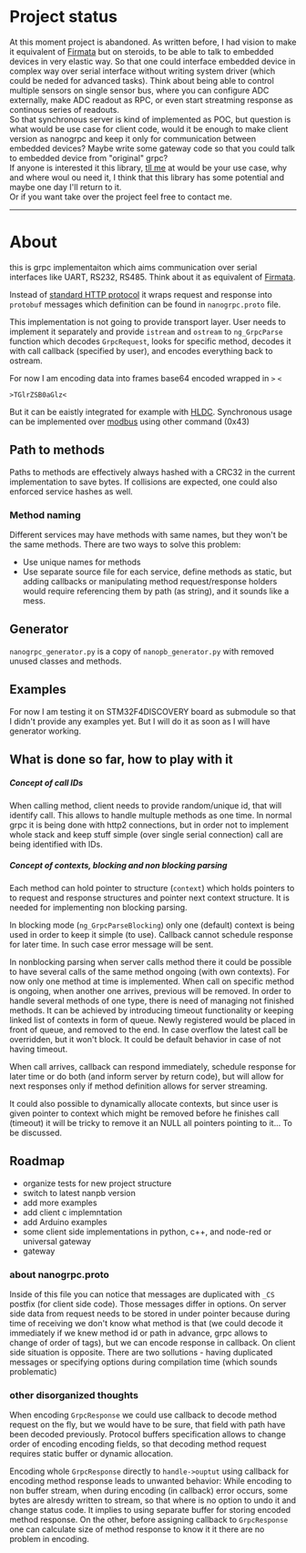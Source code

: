 # Project status
At this moment project is abandoned. As written before, I had vision to make it equivalent
of [Firmata](https://www.arduino.cc/en/Reference/Firmata) but on steroids, to be able to talk
to embedded devices in very elastic way. So that one could interface embedded device
in complex way over serial interface without writing system driver (which could be neded
for advanced tasks). Think about being able to control multiple sensors on single sensor bus,
where you can configure ADC externally, make ADC readout as RPC, or even start streatming
response as continous series of readouts.  
So that synchronous server is kind of implemented as POC, but question is what would be use
case for client code, would it be enough to make client version as nanogrpc and keep it 
only for communication between embedded devices? Maybe write some gateway code so that 
you could talk to embedded device from "original" grpc?  
If anyone is interested it this library, [tll me](https://github.com/d21d3q/nanogrpc/issues/3)
at would be your use case, why and where woul ou need it, 
I think that this library has some potential and maybe one day I'll return to it.  
Or if you want take over the project feel free to contact me. 

---

# About
this is grpc implementaiton which aims communication over serial interfaces
like UART, RS232, RS485.
Think about it as equivalent of
[Firmata](https://www.arduino.cc/en/Reference/Firmata).

Instead of
[standard HTTP protocol](https://github.com/grpc/grpc/blob/master/doc/PROTOCOL-HTTP2.md)
it wraps request and response into `protobuf` messages which definition can be
found in `nanogrpc.proto` file.

This implementation is not going to provide transport layer. User needs to
implement it separately and provide `istream` and `ostream` to `ng_GrpcParse`
function which decodes `GrpcRequest`, looks for specific method, decodes it
with call callback (specified by user), and encodes everything back to ostream.

For now I am encoding data into frames base64 encoded wrapped in `>` `<`
```
>TGlrZSB0aGlz<
```
But it can be eaistly integrated for example with
[HLDC](https://en.wikipedia.org/wiki/High-Level_Data_Link_Control).
Synchronous usage can be implemented over 
[modbus](https://en.wikipedia.org/wiki/Modbus) using other command (0x43)

## Path to methods
Paths to methods are effectively always hashed with a CRC32 in the current implementation to save bytes.
If collisions are expected, one could also enforced service hashes as well.

### Method naming
Different services may have methods with same names, but they won't be the same
methods. There are two ways to solve this problem:
* Use unique names for methods
* Use separate source file for each service, define methods as static, but
adding callbacks or manipulating method request/response holders would require
referencing them by path (as string), and it sounds like a mess.

## Generator
`nanogrpc_generator.py` is a copy of `nanopb_generator.py` with removed unused
classes and methods.

## Examples

For now I am testing it on STM32F4DISCOVERY board as submodule so that I didn't
provide any examples yet. But I will do it as soon as I will have generator
working.

## What is done so far, how to play with it
##### Concept of call IDs
When calling method, client needs to provide random/unique id, that will
identify call. This allows to handle multuple methods as one time. In normal
grpc it is being done with http2 connections, but in order not to implement
whole stack and keep stuff simple (over single serial connection) call are
being identified with IDs.

##### Concept of contexts, blocking and non blocking parsing
Each method can hold pointer to structure (`context`) which holds pointers to
to request and response structures and pointer next context structure. It is
needed for implementing non blocking parsing.

In blocking mode (`ng_GrpcParseBlocking`) only one (default) context is being
used in order to keep it simple (to use). Callback cannot schedule response
for later time. In such case error message will be sent.

In nonblocking parsing when server calls method there it could be possible to
have several calls of the same method ongoing (with own contexts). For now only
one method at time is implemented. When call on specific method is ongoing, when
another one arrives, previous will be removed. In order to handle several
methods of one type, there is need of managing not finished methods. It can be
achieved by introducing timeout functionality or keeping linked list of
contexts in form of queue. Newly registered would be placed in front of queue,
and removed to the end. In case overflow the latest call be overridden, but
it won't block. It could be default behavior in case of not having timeout.

When call arrives, callback can respond immediately, schedule response for
later time or do both (and inform server by return code), but will allow for
next responses only if method definition allows for server streaming.

It could also possible to dynamically allocate contexts, but since user is given
pointer to context which might be removed before he finishes call (timeout) it
will be tricky to remove it an NULL all pointers pointing to it...
To be discussed. 

## Roadmap
* organize tests for new project structure
* switch to latest nanpb version
* add more examples
* add client c implemntation
* add Arduino examples
* some client side implementations in python, c++, and node-red or
universal gateway
* gateway

### about nanogrpc.proto
Inside of this file you can notice that messages are duplicated with `_CS`
postfix (for client side code). Those messages differ in options. On server side
data from request needs to be stored in under pointer because during time of
receiving we don't know what method is that (we could decode it immediately if
we knew method id or path in advance, grpc allows to change of order of tags),
but we can encode response in callback. On client side situation is opposite.
There are two sollutions - having duplicated messages or specifying options
during compilation time (which sounds problematic)


### other disorganized thoughts

When encoding `GrpcResponse` we could use callback to decode method request
on the fly, but we would have to be sure, that field with path have been decoded
previously. Protocol buffers specification allows to change order of encoding
encoding fields, so that decoding method request requires static buffer or
dynamic allocation.

Encoding whole `GrpcResponse` directly to `handle->ouptut` using callback for
encoding method response leads to unwanted behavior: While encoding to non
buffer stream, when during encoding (in callback) error occurs, some bytes
are alresdy written to stream, so that where is no option to undo it and change
status code. It implies to using separate buffer for storing encoded
method response.
On the other, before assigning callback to `GrpcResponse` one can calculate
size of method response to know it it there are no problem in encoding.

